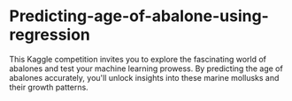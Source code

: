 # Predicting-age-of-abalone-using-regression
This Kaggle competition invites you to explore the fascinating world of abalones and test your machine learning prowess. By predicting the age of abalones accurately, you'll unlock insights into these marine mollusks and their growth patterns.
